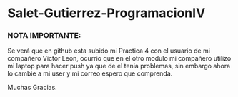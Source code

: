 # Salet-Gutierrez-ProgramacionIV
### NOTA IMPORTANTE:
Se verá que en github esta subido mi Practica 4 con el usuario de mi
compañero Victor Leon, ocurrio que en el otro modulo mi compañero
utilizo mi laptop para hacer push ya que de el tenia problemas, sin
embargo ahora lo cambie a mi user y mi correo espero que comprenda.

Muchas Gracias.
